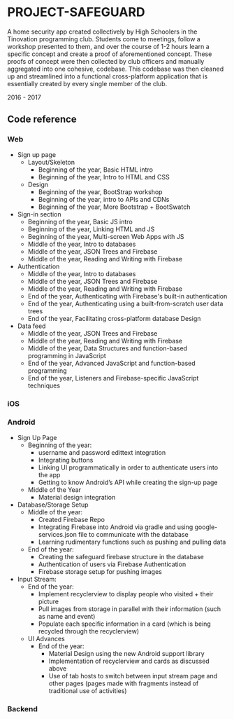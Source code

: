 # PROJECT-SAFEGUARD
A home security app created collectively by High Schoolers in the Tinovation programming club. Students come to meetings, follow a workshop presented to them, and over the course of 1-2 hours learn a specific concept and create a proof of aforementioned concept. These proofs of concept were then collected by club officers and manually aggregated into one cohesive, codebase. This codebase was then cleaned up and streamlined into a functional cross-platform application that is essentially created by every single member of the club.

2016 - 2017

## Code reference

### Web

* Sign up page
  * Layout/Skeleton
    * Beginning of the year, Basic HTML intro
    * Beginning of the year, Intro to HTML and CSS
  * Design
    * Beginning of the year, BootStrap workshop
    * Beginning of the year, intro to APIs and CDNs
    * Beginning of the year, More Bootstrap + BootSwatch
* Sign-in section
  * Beginning of the year, Basic JS intro
  * Beginning of the year, Linking HTML and JS
  * Beginning of the year, Multi-screen Web Apps with JS
  * Middle of the year, Intro to databases
  * Middle of the year, JSON Trees and Firebase
  * Middle of the year, Reading and Writing with Firebase
* Authentication
  * Middle of the year, Intro to databases
  * Middle of the year, JSON Trees and Firebase
  * Middle of the year, Reading and Writing with Firebase
  * End of the year, Authenticating with Firebase's built-in authentication
  * End of the year, Authenticating using a built-from-scratch user data trees
  * End of the year, Facilitating cross-platform database Design
* Data feed
  * Middle of the year, JSON Trees and Firebase
  * Middle of the year, Reading and Writing with Firebase
  * Middle of the year, Data Structures and function-based programming in JavaScript
  * End of the year, Advanced JavaScript and function-based programming
  * End of the year, Listeners and Firebase-specific JavaScript techniques


### iOS

### Android

* Sign Up Page
  * Beginning of the year: 
    * username and password edittext integration
    * Integrating buttons
    * Linking UI programmatically in order to authenticate users into the app
    * Getting to know Android’s API while creating the sign-up page
  * Middle of the Year
    * Material design integration
* Database/Storage Setup 
  * Middle of the year:
    * Created Firebase Repo
    * Integrating Firebase into Android via gradle and using google-services.json file to communicate with the database
    * Learning rudimentary functions such as pushing and pulling data
  * End of the year:
    * Creating the safeguard firebase structure in the database
    * Authentication of users via Firebase Authentication
    * Firebase storage setup for pushing images
* Input Stream:
  * End of the year:
    * Implement recyclerview to display people who visited + their picture
    * Pull images from storage in parallel with their information (such as name and event)
    * Populate each specific information in a card (which is being recycled through the recyclerview)
  * UI Advances
    * End of the year:
      * Material Design using the new Android support library
      * Implementation of recyclerview and cards as discussed above
      * Use of tab hosts to switch between input stream page and other pages (pages made with fragments instead of traditional use of activities)



### Backend
